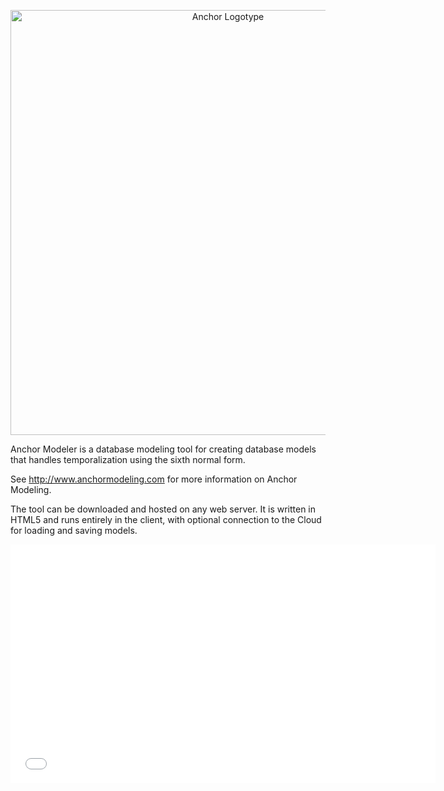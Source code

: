 <p align="center">
  <img src="http://www.anchormodeling.com/wp-content/uploads/2013/05/Anchor.svg" alt="Anchor Logotype" style="width: 680px;"/>
</p>

Anchor Modeler is a database modeling tool for creating database models that handles temporalization using the sixth normal form.

See http://www.anchormodeling.com for more information on Anchor Modeling.

The tool can be downloaded and hosted on any web server. It is written in HTML5 and runs entirely in the client, with optional connection to the Cloud for loading and saving models.

<p align="center">
<iframe width="680" height="382" src="//www.youtube.com/embed/xr-yyDtkCHQ?list=PLF1451D5701662AD8" frameborder="0" allowfullscreen></iframe>
</p>
